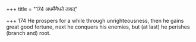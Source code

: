 +++
title = "174 अधर्मेणैधते तावत्"

+++
174	He prospers for a while through unrighteousness, then he gains great good fortune, next he conquers his enemies, but (at last) he perishes (branch and) root.